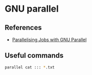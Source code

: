 # GNU parallel

## References
- [Parallelising Jobs with GNU Parallel](https://blog.ronin.cloud/gnu-parallel/)

## Useful commands

```bash
parallel cat ::: *.txt
```